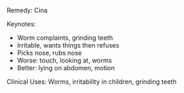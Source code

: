 Remedy: Cina

Keynotes:
- Worm complaints, grinding teeth
- Irritable, wants things then refuses
- Picks nose, rubs nose
- Worse: touch, looking at, worms
- Better: lying on abdomen, motion

Clinical Uses: Worms, irritability in children, grinding teeth